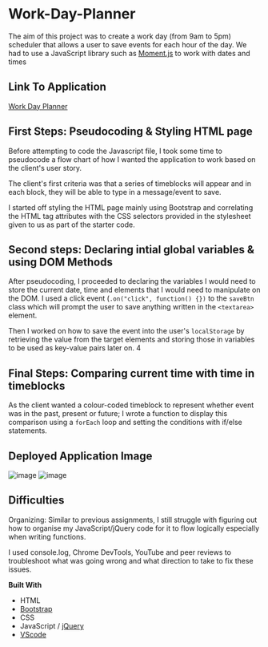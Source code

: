 # Work-Day-Planner
The aim of this project was to create a work day (from 9am to 5pm) scheduler that allows a user to save events for each hour of the day. We had to use a JavaScript library such as  [Moment.js](https://momentjs.com/) to work with dates and times

## Link To Application
[Work Day Planner](https://karen-o94.github.io/Work-Day-Planner/)

## First Steps: Pseudocoding & Styling HTML page 
Before attempting to code the Javascript file, I took some time to pseudocode a flow chart of how I wanted the application to work based on the client's user story. 

The client's first criteria was that a series of timeblocks will appear and in each block, they will be able to type in a message/event to save. 

I started off styling the HTML page mainly using Bootstrap and correlating the HTML tag attributes with the CSS selectors provided in the stylesheet given to us as part of the starter code.

## Second steps: Declaring intial global variables & using DOM Methods
After pseudocoding, I proceeded to declaring the variables I would need to store the current date, time and elements that I would need to manipulate on the DOM. I used a click event (`.on("click", function() {})` to the `saveBtn` class which will prompt the user to save anything written in the `<textarea>` element.

Then I worked on how to save the event into the user's `localStorage` by retrieving the value from the target elements and storing those in variables to be used as key-value pairs later on. 4

## Final Steps: Comparing current time with time in timeblocks
As the client wanted a colour-coded timeblock to represent whether event was in the past, present or future; I wrote a function to display this comparison using a `forEach` loop and setting the conditions with if/else statements. 

## Deployed Application Image
![image](https://user-images.githubusercontent.com/74797740/104839340-42a0e700-58b8-11eb-97cc-a9cc42c40c71.png)
![image](https://user-images.githubusercontent.com/74797740/104839355-5cdac500-58b8-11eb-9de4-0feb34e6f19c.png)


## Difficulties
Organizing: Similar to previous assignments, I still struggle with figuring out how to organise my JavaScript/jQuery code for it to flow logically especially when writing functions.

I used console.log, Chrome DevTools, YouTube and peer reviews to troubleshoot what was going wrong and what direction to take to fix these issues.

**Built With**
- HTML
- [Bootstrap](https://getbootstrap.com/)
- CSS
- JavaScript / [jQuery](https://jquery.com/)
- [VScode](https://code.visualstudio.com/)
